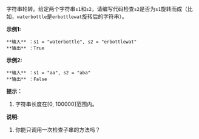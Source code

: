 字符串轮转。给定两个字符串`s1`和`s2`，请编写代码检查`s2`是否为`s1`旋转而成（比如，`waterbottle`是`erbottlewat`旋转后的字符串）。

**示例1:**

    
    
    **输入** ：s1 = "waterbottle", s2 = "erbottlewat"
    **输出** ：True
    

**示例2:**

    
    
    **输入** ：s1 = "aa", s2 = "aba"
    **输出** ：False
    

**提示：**

  1. 字符串长度在[0, 100000]范围内。

**说明:**

  1. 你能只调用一次检查子串的方法吗？

